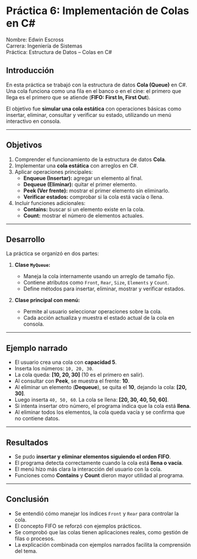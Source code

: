 # Práctica 6: Implementación de Colas en C#
Nombre: Edwin Escross  
Carrera: Ingeniería de Sistemas  
Práctica: Estructura de Datos – Colas en C#  

## Introducción  
En esta práctica se trabajó con la estructura de datos **Cola (Queue)** en C#.  
Una cola funciona como una fila en el banco o en el cine: el primero que llega es el primero que se atiende (**FIFO: First In, First Out**).  

El objetivo fue **simular una cola estática** con operaciones básicas como insertar, eliminar, consultar y verificar su estado, utilizando un menú interactivo en consola.  

---

## Objetivos  
1. Comprender el funcionamiento de la estructura de datos **Cola**.  
2. Implementar una **cola estática** con arreglos en C#.  
3. Aplicar operaciones principales:  
   - **Enqueue (Insertar):** agregar un elemento al final.  
   - **Dequeue (Eliminar):** quitar el primer elemento.  
   - **Peek (Ver frente):** mostrar el primer elemento sin eliminarlo.  
   - **Verificar estados:** comprobar si la cola está vacía o llena.  
4. Incluir funciones adicionales:  
   - **Contains:** buscar si un elemento existe en la cola.  
   - **Count:** mostrar el número de elementos actuales.  

---

## Desarrollo  
La práctica se organizó en dos partes:  

1. **Clase `MyQueue`:**  
   - Maneja la cola internamente usando un arreglo de tamaño fijo.  
   - Contiene atributos como `Front`, `Rear`, `Size`, `Elements` y `Count`.  
   - Define métodos para insertar, eliminar, mostrar y verificar estados.  

2. **Clase principal con menú:**  
   - Permite al usuario seleccionar operaciones sobre la cola.  
   - Cada acción actualiza y muestra el estado actual de la cola en consola.  

---

## Ejemplo narrado  
- El usuario crea una cola con **capacidad 5**.  
- Inserta los números: `10, 20, 30`.  
- La cola queda: **[10, 20, 30]** (10 es el primero en salir).  
- Al consultar con **Peek**, se muestra el frente: **10**.  
- Al eliminar un elemento (**Dequeue**), se quita el **10**, dejando la cola: **[20, 30]**.  
- Luego inserta `40, 50, 60`. La cola se llena: **[20, 30, 40, 50, 60]**.  
- Si intenta insertar otro número, el programa indica que la cola está **llena**.  
- Al eliminar todos los elementos, la cola queda vacía y se confirma que no contiene datos.  

---

## Resultados  
- Se pudo **insertar y eliminar elementos siguiendo el orden FIFO**.  
- El programa detecta correctamente cuando la cola está **llena o vacía**.  
- El menú hizo más clara la interacción del usuario con la cola.  
- Funciones como **Contains** y **Count** dieron mayor utilidad al programa.  

---

## Conclusión  
- Se entendió cómo manejar los índices `Front` y `Rear` para controlar la cola.  
- El concepto FIFO se reforzó con ejemplos prácticos.  
- Se comprobó que las colas tienen aplicaciones reales, como gestión de filas o procesos.  
- La explicación combinada con ejemplos narrados facilita la comprensión del tema.  
